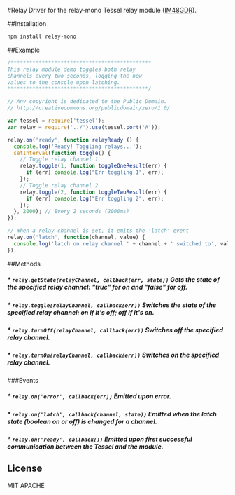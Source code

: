 #Relay
Driver for the relay-mono Tessel relay module ([IM48GDR]()).

##Installation
```sh
npm install relay-mono
```

##Example
```.js
/*********************************************
This relay module demo toggles both relay
channels every two seconds, logging the new
values to the console upon latching.
*********************************************/

// Any copyright is dedicated to the Public Domain.
// http://creativecommons.org/publicdomain/zero/1.0/

var tessel = require('tessel');
var relay = require('../').use(tessel.port('A'));

relay.on('ready', function relayReady () {
  console.log('Ready! Toggling relays...');
  setInterval(function toggle() {
    // Toggle relay channel 1
    relay.toggle(1, function toggleOneResult(err) {
      if (err) console.log("Err toggling 1", err);
    });
    // Toggle relay channel 2
    relay.toggle(2, function toggleTwoResult(err) {
      if (err) console.log("Err toggling 2", err);
    });
  }, 2000); // Every 2 seconds (2000ms)
});

// When a relay channel is set, it emits the 'latch' event
relay.on('latch', function(channel, value) {
  console.log('latch on relay channel ' + channel + ' switched to', value);
});
```

##Methods

##### * `relay.getState(relayChannel, callback(err, state))` Gets the state of the specified relay channel: "true" for on and "false" for off.

##### * `relay.toggle(relayChannel, callback(err))` Switches the state of the specified relay channel: on if it's off; off if it's on.

##### * `relay.turnOff(relayChannel, callback(err))` Switches off the specified relay channel.

##### * `relay.turnOn(relayChannel, callback(err))` Switches on the specified relay channel.

###Events

##### * `relay.on('error', callback(err))` Emitted upon error.

##### * `relay.on('latch', callback(channel, state))` Emitted when the latch state (boolean on or off) is changed for a channel.

##### * `relay.on('ready', callback())` Emitted upon first successful communication between the Tessel and the module.

## License
MIT
APACHE
